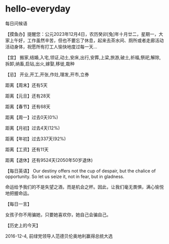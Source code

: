 # hello-everyday
每日问候语

【摸鱼办】提醒您：公元2023年12月4日，农历癸卯[兔]年十月廿二，星期一，大家上午好，工作虽然辛苦，但也不要忘了休息，起来去茶水间、厕所或者走廊活动活动身体，祝愿所有打工人愉快地度过每一天...

【宜】 搬家,结婚,入宅,领证,动土,安床,出行,安葬,上梁,旅游,破土,祈福,祭祀,解除,拆卸,纳畜,启钻,出火,嫁娶,移徙,栽种

【忌】 开业,开工,开张,作灶,理发,开市,立券

距离【周末】还有5天

距离【元旦】还有28天

距离【春节】还有68天

距离【周一】过去0天(0%)

距离【月初】过去4天(12%) 

距离【年初】过去337天(92%)

距离【工资】还有11天

距离【退休】还有9524天(2050年50岁退休)

【每日英语】
Our destiny offers not the cup of despair, but the chalice of opportunity. So let us seize it, not in fear, but in gladness.

命运给予我们的不是失望之酒，而是机会之杯。因此，让我们毫无畏惧，满心愉悦地把握命运。

【每日一言】

女孩子你不用骗她，只要她喜欢你，她自己会骗自己。

【历史上的今天】

2016-12-4, 前绿党领导人范德贝伦奥地利赢得总统大选
